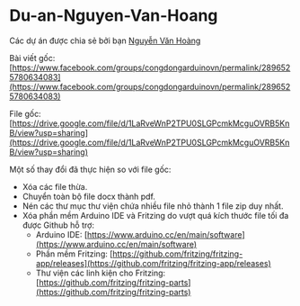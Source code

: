 # Du-an-Nguyen-Van-Hoang

Các dự án được chia sẻ bởi bạn [Nguyễn Văn Hoàng](https://www.facebook.com/bboyfinishpower)

Bài viết gốc: [https://www.facebook.com/groups/congdongarduinovn/permalink/2896525780634083](https://www.facebook.com/groups/congdongarduinovn/permalink/2896525780634083)

File gốc: [https://drive.google.com/file/d/1LaRveWnP2TPU0SLGPcmkMcguOVRB5KnB/view?usp=sharing](https://drive.google.com/file/d/1LaRveWnP2TPU0SLGPcmkMcguOVRB5KnB/view?usp=sharing)

Một số thay đổi đã thực hiện so với file gốc:

- Xóa các file thừa.
- Chuyển toàn bộ file docx thành pdf.
- Nén các thư mục thư viện chứa nhiều file nhỏ thành 1 file zip duy nhất.
- Xóa phần mềm Arduino IDE và Fritzing do vượt quá kích thước file tối đa được Github hỗ trợ:
	* Arduino IDE: [https://www.arduino.cc/en/main/software](https://www.arduino.cc/en/main/software)
	* Phần mềm Fritzing: [https://github.com/fritzing/fritzing-app/releases](https://github.com/fritzing/fritzing-app/releases)
	* Thư viện các linh kiện cho Fritzing: [https://github.com/fritzing/fritzing-parts](https://github.com/fritzing/fritzing-parts) 